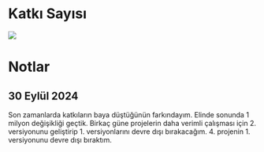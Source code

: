 # Katkı Sayısı
![](https://github-readme-streak-stats.herokuapp.com/?user=heytrgithub&theme=dark&hide_border=false&locale=tr)

# Notlar
## 30 Eylül 2024
Son zamanlarda katkıların baya düştüğünün farkındayım. Elinde sonunda 1 milyon değişikliği geçtik. Birkaç güne projelerin daha verimli çalışması için 2. versiyonunu geliştirip 1. versiyonlarını devre dışı bırakacağım. 4. projenin 1. versiyonunu devre dışı bıraktım.
